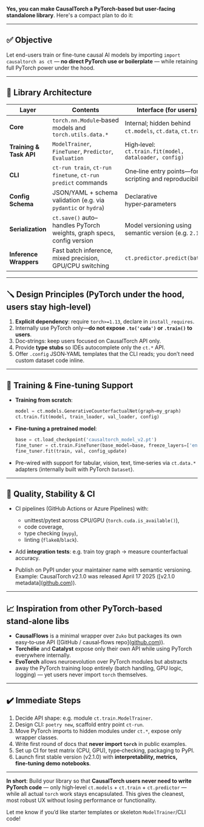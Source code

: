**Yes, you can make CausalTorch a PyTorch‑based but user‑facing standalone library**. Here's a compact plan to do it:

---

## ✅ Objective

Let end-users train or fine-tune causal AI models by importing `import causaltorch as ct` — **no direct PyTorch use or boilerplate** — while retaining full PyTorch power under the hood.

---

## 🧱 Library Architecture

| Layer                   | Contents                                                              | Interface (for users)                                      |
| ----------------------- | --------------------------------------------------------------------- | ---------------------------------------------------------- |
| **Core**                | `torch.nn.Module`‑based models and `torch.utils.data.*`               | Internal; hidden behind `ct.models`, `ct.data`, `ct.train` |
| **Training & Task API** | `ModelTrainer`, `FineTuner`, `Predictor`, `Evaluation`                | High‑level: `ct.train.fit(model, dataloader, config)`      |
| **CLI**                 | `ct-run train`, `ct-run finetune`, `ct-run predict` commands          | One‑line entry points—for scripting and reproducibility    |
| **Config Schema**       | JSON/YAML + schema validation (e.g. via `pydantic` or `hydra`)        | Declarative hyper‑parameters                               |
| **Serialization**       | `ct.save()` auto–handles PyTorch weights, graph specs, config version | Model versioning using semantic version (e.g. `2.1.0`)     |
| **Inference Wrappers**  | Fast batch inference, mixed precision, GPU/CPU switching              | `ct.predictor.predict(batch)`                              |

---

## 🪛 Design Principles (PyTorch under the hood, users stay high‑level)

1. **Explicit dependency**: require `torch>=1.13`, declare in `install_requires`.
2. Internally use PyTorch only—**do not expose `.to('cuda')` or `.train()` to users**.
3. Doc‑strings: keep users focused on CausalTorch API only.
4. Provide **type stubs** so IDEs autocomplete only the `ct.*` API.
5. Offer `.config` JSON‑YAML templates that the CLI reads; you don’t need custom dataset code inline.

---

## 🔧 Training & Fine‑tuning Support

* **Training from scratch**:

  ```python
  model = ct.models.GenerativeCounterfactualNet(graph=my_graph)
  ct.train.fit(model, train_loader, val_loader, config)
  ```

* **Fine‑tuning a pretrained model**:

  ```python
  base = ct.load_checkpoint('causaltorch_model_v2.pt')
  fine_tuner = ct.train.FineTuner(base_model=base, freeze_layers=['encoder'])
  fine_tuner.fit(train, val, config_update)
  ```

* Pre-wired with support for tabular, vision, text, time‑series via `ct.data.*` adapters (internally built with PyTorch `Dataset`).

---

## 🧪 Quality, Stability & CI

* CI pipelines (GitHub Actions or Azure Pipelines) with:

  * unittest/pytest across CPU/GPU (`torch.cuda.is_available()`),
  * code coverage,
  * type checking (`mypy`),
  * linting (`flake8`/`black`).

* Add **integration tests**: e.g. train toy graph → measure counterfactual accuracy.

* Publish on PyPI under your maintainer name with semantic versioning. Example: CausalTorch v2.1.0 was released April 17 2025 (\[v2.1.0 metadata]\([github.com][1])).

---

## 📈 Inspiration from other PyTorch‑based stand‑alone libs

* **CausalFlows** is a minimal wrapper over `Zuko` but packages its own easy‑to‑use API (\[GitHub / causal‑flows repo]\([github.com][1])).
* **Torchélie** and **Catalyst** expose only their own API while using PyTorch everywhere internally.
* **EvoTorch** allows neuroevolution over PyTorch modules but abstracts away the PyTorch training loop entirely (batch handling, GPU logic, logging) — yet users never import `torch` themselves.

---

## ✔️ Immediate Steps

1. Decide API shape: e.g. module `ct.train.ModelTrainer`.
2. Design CLI: `poetry new`, scaffold entry point `ct-run`.
3. Move PyTorch imports to hidden modules under `ct.*`, expose only wrapper classes.
4. Write first round of docs that **never import `torch`** in public examples.
5. Set up CI for test matrix (CPU, GPU), type‑checking, packaging to PyPI.
6. Launch first stable version (v2.1.0) with **interpretability, metrics, fine‑tuning demo notebooks**.

---

**In short**:
Build your library so that **CausalTorch users never need to write PyTorch code** — only high‑level `ct.models` + `ct.train` + `ct.predictor` — while all actual `torch` work stays encapsulated.
This gives the cleanest, most robust UX without losing performance or functionality.

Let me know if you’d like starter templates or skeleton `ModelTrainer`/CLI code!

[1]: https://github.com/adrianjav/causal-flows?utm_source=chatgpt.com "GitHub - adrianjav/causal-flows: CausalFlows: A library for Causal Normalizing Flows in Pytorch"
